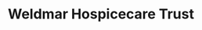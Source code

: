 ---
title: "Weldmar Hospicecare Trust"
url: /blandford-forum/weldmar-hospicecare-trust/
shop: Gebrauchtwaren
---